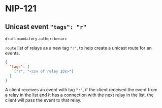 NIP-121
======

Unicast event `"tags": "r"`
-------------------------------

`draft` `mandatory` `author:benarc` 

`route` list of relays as a new tag `"r"`, to help create a unicast route for an events.

```json
{
  "tags": [
    ["r", "<csv of relay IDs>"]
  ]
}
```

A client receives an event with tag `"r"`, if the client received the event from a relay in the list and it has a connection with the next relay in the list, the client will pass the event to that relay.